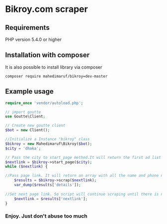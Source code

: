 # Bikroy.com scraper
## Requirements
PHP version 5.4.0 or higher

## Installation with composer
It is also possible to install library via composer

`composer require mahedimaruf/bikroy=dev-master`

## Example usage
```php
require_once 'vendor/autoload.php';

// import goutte
use Goutte\Client;

// Create new goutte client
$bot = new Client();

//Initialize a Instance "bikroy" class
$bikroy = new Mahedimaruf\Bikroy($bot);
$city = 'dhaka';

// Pass the city to start_page method.It will return the first ad list page link to start scraping
$nextlink = $bikroy->start_page($city);
while ($nextlink) {

//Pass page link. It will return an array with all the name and phone numbers from the ad list page and a link to next page.
    $results = $bikroy->scrap($nextlink);
    var_dump($results['details']);
		
//Set next page link. So script will continue scraping until there is no next link!
    $nextlink = $results['nextlink'];
}
```

### Enjoy. Just don't abuse too much
